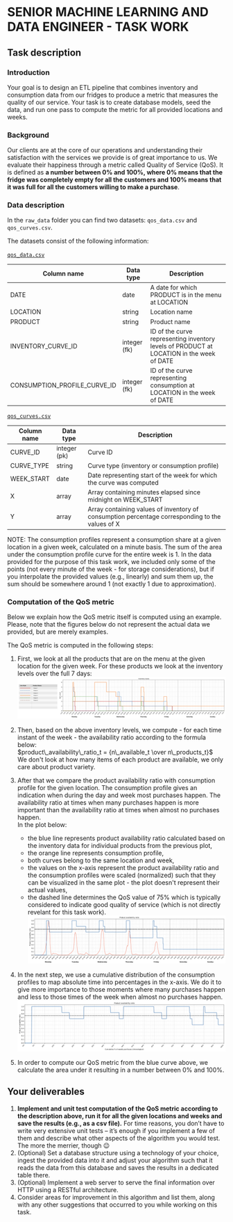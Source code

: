 # SENIOR MACHINE LEARNING AND DATA ENGINEER - TASK WORK

## Task description

### Introduction
Your goal is to design an ETL pipeline that combines inventory and consumption data from our fridges to produce a metric that measures the quality of our service. Your task is to create database models, seed the data, and run one pass to compute the metric for all provided locations and weeks.

### Background
Our clients are at the core of our operations and understanding their satisfaction with the services we provide is of great importance to us. We evaluate their happiness through a metric called Quality of Service (QoS). It is defined as <b>a number between 0% and 100%, where 0% means that the fridge was completely empty for all the customers and 100% means that it was full for all the customers willing to make a purchase</b>.

### Data description
In the `raw_data` folder you can find two datasets: `qos_data.csv` and `qos_curves.csv`.

The datasets consist of the following information:

<u>`qos_data.csv`</u>  

| Column name | Data type | Description |
|----------|-------------|------|
| DATE | date | A date for which PRODUCT is in the menu at LOCATION |
| LOCATION | string | Location name |
| PRODUCT | string | Product name |
| INVENTORY_CURVE_ID | integer (fk) | ID of the curve representing inventory levels of PRODUCT at LOCATION in the week of DATE |
| CONSUMPTION_PROFILE_CURVE_ID | integer (fk)| ID of the curve representing consumption at LOCATION in the week of DATE|

<u>`qos_curves.csv`</u>  

| Column name | Data type | Description |
|----------|-------------|------|
| CURVE_ID | integer (pk) | Curve ID |
| CURVE_TYPE | string | Curve type (inventory or consumption profile) |
| WEEK_START | date | Date representing start of the week for which the curve was computed |
| X | array | Array containing minutes elapsed since midnight on WEEK_START |
| Y | array | Array containing values of inventory of consumption percentage corresponding to the values of X|

NOTE: The consumption profiles represent a consumption share at a given location in a given week, calculated on a minute basis. The sum of the area under the consumption profile curve for the entire week is 1. In the data provided for the purpose of this task work, we included only some of the points (not every minute of the week - for storage considerations), but if you interpolate the provided values (e.g., linearly) and sum them up, the sum should be somewhere around 1 (not exactly 1 due to approximation).

### Computation of the QoS metric
Below we explain how the QoS metric itself is computed using an example. Please, note that the figures below do not represent the actual data we provided, but are merely examples.

The QoS metric is computed in the following steps:
1. First, we look at all the products that are on the menu at the given location for the given week. For these products we look at the inventory levels over the full 7 days: <br> ![alt text](https://github.com/felfel-tech/recruiting/blob/main/taskwork_python_qos/images/img_1.png "Plot1")

2. Then, based on the above inventory levels, we compute - for each time instant of the week - the availability ratio according to the formula below: <br> $`product\_availability\_ratio_t = {n\_available_t \over n\_products_t}`$ <br> We don't look at how many items of each product are available, we only care about product variety.

3. After that we compare the product availability ratio with consumption profile for the given location. The consumption profile gives an indication when during the day and week most purchases happen. The availability ratio at times when many purchases happen is more important than the availability ratio at times when almost no purchases happen. <br> In the plot below:
   - the blue line represents product availability ratio calculated based on the inventory data for individual products from the previous plot,
   - the orange line represents consumption profile,
   - both curves belong to the same location and week,
   - the values on the x-axis represent the product availability ratio and the consumption profiles were scaled (normalized) such that  they can be visualized in the same plot - the plot doesn't represent their actual values,
   - the dashed line determines the QoS value of 75% which is typically considered to indicate good quality of service (which is not directly revelant for this task work). <br> ![alt text](https://github.com/felfel-tech/recruiting/blob/main/taskwork_python_qos/images/img_2.png "Plot 2")

5. In the next step, we use a cumulative distribution of the consumption profiles to map absolute time into percentages in the x-axis. We do it to give more importance to those moments where many purchases happen and less to those times of the week when almost no purchases happen. ![alt text](https://github.com/felfel-tech/recruiting/blob/main/taskwork_python_qos/images/img_3.png "Plot 3")

6. In order to compute our QoS metric from the blue curve above, we calculate the area under it resulting in a number between 0% and 100%.

## Your deliverables
1. **Implement and unit test computation of the QoS metric according to the description above, run it for all the given locations and weeks and save the results (e.g., as a csv file).** For time reasons, you don’t have to write very extensive unit tests – it’s enough if you implement a few of them and describe what other aspects of the algorithm you would test. The more the merrier, though :wink:
2. (Optional) Set a database structure using a technology of your choice, ingest the provided data into it and adjust your algorithm such that it reads the data from this database and saves the results in a dedicated table there.
3. (Optional) Implement a web server to serve the final information over HTTP using a RESTful architecture.
4. Consider areas for improvement in this algorithm and list them, along with any other suggestions that occurred to you while working on this task.
